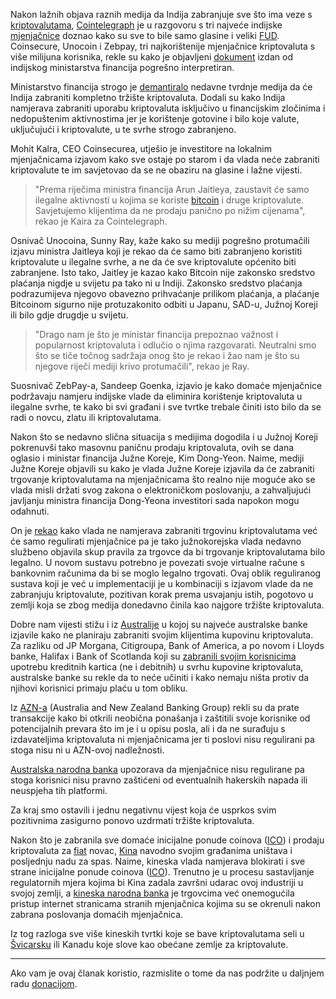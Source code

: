 Nakon lažnih objava raznih medija da Indija zabranjuje sve što ima veze s [kriptovalutama][cc], [Cointelegraph][ct] je u razgovoru s tri najveće indijske [mjenjačnice][exc] doznao kako su sve to bile samo glasine i veliki [FUD][fud]. Coinsecure, Unocoin i Zebpay, tri najkorištenije mjenjačnice kriptovaluta s više milijuna korisnika, rekle su kako je objavljeni [dokument][doc] izdan od indijskog ministarstva financija pogrešno interpretiran.

Ministarstvo financija strogo je [demantiralo][demant] nedavne tvrdnje medija da će Indija zabraniti kompletno tržište kriptovaluta. Dodali su kako Indija namjerava zabraniti uporabu kriptovaluta isključivo u financijskim zločinima i nedopuštenim aktivnostima jer je korištenje gotovine i bilo koje valute, uključujući i kriptovalute, u te svrhe strogo zabranjeno.

Mohit Kalra, CEO Coinsecurea, utješio je investitore na lokalnim mjenjačnicama izjavom kako sve ostaje po starom i da vlada neće zabraniti kriptovalute te im savjetovao da se ne obaziru na glasine i lažne vijesti.

> "Prema riječima ministra financija Arun Jaitleya, zaustavit će samo ilegalne aktivnosti u kojima se koriste [bitcoin][btc] i druge kriptovalute. Savjetujemo klijentima da ne prodaju panično po nižim cijenama", rekao je Kaira za Cointelegraph.

Osnivač Unocoina, Sunny Ray,  kaže kako su mediji pogrešno protumačili izjavu ministra Jaitleya koji je rekao da će samo biti zabranjeno koristiti kriptovalute u ilegalne svrhe, a ne da će sve kriptovalute općenito biti zabranjene. Isto tako, Jaitley je kazao kako Bitcoin nije zakonsko sredstvo plaćanja nigdje u svijetu pa tako ni u Indiji. Zakonsko sredstvo plaćanja podrazumijeva njegovo obavezno prihvaćanje prilikom plaćanja, a plaćanje Bitcoinom sigurno nije protuzakonito odbiti u Japanu, SAD-u, Južnoj Koreji ili bilo gdje drugdje u svijetu.

> "Drago nam je što je ministar financija prepoznao važnost i popularnost kriptovaluta i odlučio o njima razgovarati. Neutralni smo što se tiče točnog sadržaja onog što je rekao i žao nam je što su njegove riječi mediji krivo protumačili", rekao je Ray.

Suosnivač ZebPay-a, Sandeep Goenka, izjavio je kako domaće mjenjačnice podržavaju namjeru indijske vlade da eliminira korištenje kriptovaluta u ilegalne svrhe, te kako bi svi građani i sve tvrtke trebale činiti isto bilo da se radi o novcu, zlatu ili kriptovalutama.

Nakon što se nedavno slična situacija s medijima dogodila i u Južnoj Koreji pokrenuvši tako masovnu paničnu prodaju kriptovaluta, ovih se dana oglasio i ministar financija Južne Koreje, Kim Dong-Yeon. Naime, mediji Južne Koreje objavili su kako je vlada Južne Koreje izjavila da će zabraniti trgovanje kriptovalutama na mjenjačnicama što realno nije moguće ako se vlada misli držati svog zakona o elektroničkom poslovanju, a zahvaljujući javljanju ministra financija Dong-Yeona investitori sada napokon mogu odahnuti. 

On je [rekao][rekao] kako vlada ne namjerava zabraniti trgovinu kriptovalutama već će samo regulirati mjenjačnice pa je tako južnokorejska vlada nedavno službeno objavila skup pravila za trgovce da bi trgovanje kriptovalutama bilo legalno. U novom sustavu potrebno je povezati svoje virtualne račune s bankovnim računima da bi se moglo legalno trgovati. Ovaj oblik reguliranog sustava koji je već u implementaciji je u kombinaciji s izjavom vlade da ne zabranjuju kriptovalute, pozitivan korak prema usvajanju istih, pogotovo u zemlji koja se zbog medija donedavno činila kao najgore tržište kriptovaluta.

Dobre nam vijesti stižu i iz [Australije][aus] u kojoj su najveće australske banke izjavile kako ne planiraju zabraniti svojim klijentima kupovinu kriptovaluta. Za razliku od JP Morgana, Citigroupa, Bank of America, a po novom i Lloyds banke, Halifax i Bank of Scotlanda koji su [zabranili svojim korisnicima][ukbank] upotrebu kreditnih kartica (ne i debitnih) u svrhu kupovine kriptovaluta, australske banke su rekle da to neće učiniti i kako nemaju ništa protiv da njihovi korisnici primaju plaću u tom obliku. 

Iz [AZN-a][aus] (Australia and New Zealand Banking Group) rekli su da prate transakcije kako bi otkrili neobična ponašanja i zaštitili svoje korisnike od potencijalnih prevara što im je i u opisu posla, ali i da ne surađuju s izdavateljima kriptovaluta ni mjenjačnicama jer ti poslovi nisu regulirani pa stoga nisu ni u AZN-ovoj nadležnosti. 

[Australska narodna banka][aus] upozorava da mjenjačnice nisu regulirane pa stoga korisnici nisu pravno zaštićeni od eventualnih hakerskih napada ili neuspjeha tih platformi.

Za kraj smo ostavili i jednu negativnu vijest koja će usprkos svim pozitivnima zasigurno ponovo uzdrmati tržište kriptovaluta. 

Nakon što je zabranila sve domaće inicijalne ponude coinova ([ICO][ico]) i prodaju kriptovaluta za [fiat][fiat] novac, [Kina][kina] navodno svojim građanima uništava i posljednju nadu za spas. Naime, kineska vlada namjerava blokirati i sve strane inicijalne ponude coinova ([ICO][ico]). Trenutno je u procesu sastavljanje regulatornih mjera kojima bi Kina zadala završni udarac ovoj industriji u svojoj zemlji, a [kineska narodna banka][kina] je trgovcima već onemogućila pristup internet stranicama stranih mjenjačnica kojima su se okrenuli nakon zabrana poslovanja domaćih mjenjačnica. 

Iz tog razloga sve više kineskih tvrtki koje se bave kriptovalutama seli u [Švicarsku][svic] ili Kanadu koje slove kao obećane zemlje za kriptovalute.

---

Ako vam je ovaj članak koristio, razmislite o tome da nas podržite u daljnjem radu [donacijom][donate].

[donate]: https://bitfalls.com/hr/donate```
[rekao]: https://ambcrypto.com/no-plan-ban-cryptocurrency-exchanges-declares-south-koreas-finance-minister/
[ukbank]: https://www.engadget.com/2018/02/05/lloyds-bank-uk-credit-cards-ban-bitcoin/
[aus]: https://www.ccn.com/china-ban-block-cryptocurrency-trading-icos-abroad-report/
[btc]: https://bitfalls.com/hr/2017/09/01/send-receive-bitcoin/
[kina]: https://bitfalls.com/hr/2018/01/16/pboc-official-calls-wider-ban-chinese-crypto-trading-report/
[ct]: https://cointelegraph.com/news/interview-with-indias-three-largest-exchanges-cryptocurrency-ban-rumors-are-fud
[fud]: https://bitfalls.com/hr/glossary/#fud
[demant]: https://twitter.com/zebpay/status/959313027257348096
[doc]: http://www.thehindu.com/news/resources/article22619699.ece/BINARY/Jaitley%20full%20speech
[cc]: https://bitfalls.com/hr/2017/08/20/cryptocurrency/
[ico]: https://bitfalls.com/hr/glossary/#ico
[fiat]: https://bitfalls.com/hr/glossary/#fiat
[exc]: https://bitfalls.com/hr/glossary/#exchange
[svic]: https://bitfalls.com/hr/2018/02/02/sberbank-plans-launch-crypto-exchange/
